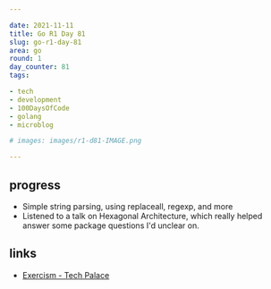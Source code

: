 ```yaml
---

date: 2021-11-11
title: Go R1 Day 81
slug: go-r1-day-81
area: go
round: 1
day_counter: 81
tags:

- tech
- development
- 100DaysOfCode
- golang
- microblog

# images: images/r1-d81-IMAGE.png

---
```


## progress

- Simple string parsing, using replaceall, regexp, and more
- Listened to a talk on Hexagonal Architecture, which really helped answer some package questions I'd unclear on.

## links

- [Exercism - Tech Palace](https://exercism.org/tracks/go/exercises/welcome-to-tech-palace/solutions/sheldonhull)
